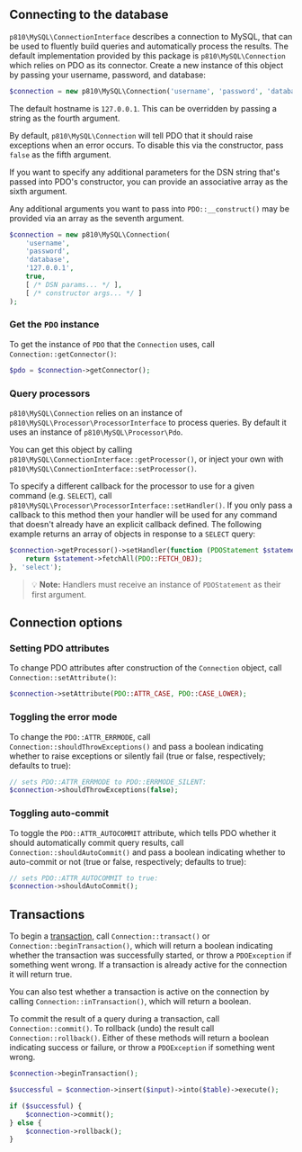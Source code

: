 ## Connecting to the database
`p810\MySQL\ConnectionInterface` describes a connection to MySQL, that can be used to fluently build queries and automatically process the results. The default implementation provided by this package is `p810\MySQL\Connection` which relies on PDO as its connector. Create a new instance of this object by passing your username, password, and database: 

```php
$connection = new p810\MySQL\Connection('username', 'password', 'database');
```

The default hostname is `127.0.0.1`. This can be overridden by passing a string as the fourth argument.

By default, `p810\MySQL\Connection` will tell PDO that it should raise exceptions when an error occurs. To disable this via the constructor, pass `false` as the fifth argument.

If you want to specify any additional parameters for the DSN string that's passed into PDO's constructor, you can provide an associative array as the sixth argument.

Any additional arguments you want to pass into `PDO::__construct()` may be provided via an array as the seventh argument.

```php
$connection = new p810\MySQL\Connection(
    'username',
    'password',
    'database',
    '127.0.0.1',
    true,
    [ /* DSN params... */ ],
    [ /* constructor args... */ ]
);
```

### Get the `PDO` instance
To get the instance of `PDO` that the `Connection` uses, call `Connection::getConnector()`:

```php
$pdo = $connection->getConnector();
```

### Query processors
`p810\MySQL\Connection` relies on an instance of `p810\MySQL\Processor\ProcessorInterface` to process queries. By default it uses an instance of `p810\MySQL\Processor\Pdo`.

You can get this object by calling `p810\MySQL\ConnectionInterface::getProcessor()`, or inject your own with `p810\MySQL\ConnectionInterface::setProcessor()`.

To specify a different callback for the processor to use for a given command (e.g. `SELECT`), call `p810\MySQL\Processor\ProcessorInterface::setHandler()`. If you only pass a callback to this method then your handler will be used for any command that doesn't already have an explicit callback defined. The following example returns an array of objects in response to a `SELECT` query:

```php
$connection->getProcessor()->setHandler(function (PDOStatement $statement) {
    return $statement->fetchAll(PDO::FETCH_OBJ);
}, 'select');
```

> :bulb: **Note:** Handlers must receive an instance of `PDOStatement` as their first argument.

## Connection options
### Setting PDO attributes
To change PDO attributes after construction of the `Connection` object, call `Connection::setAttribute()`:

```php
$connection->setAttribute(PDO::ATTR_CASE, PDO::CASE_LOWER);
```

### Toggling the error mode
To change the `PDO::ATTR_ERRMODE`, call `Connection::shouldThrowExceptions()` and pass a boolean indicating whether to raise exceptions or silently fail (true or false, respectively; defaults to true):

```php
// sets PDO::ATTR_ERRMODE to PDO::ERRMODE_SILENT:
$connection->shouldThrowExceptions(false);
```

### Toggling auto-commit
To toggle the `PDO::ATTR_AUTOCOMMIT` attribute, which tells PDO whether it should automatically commit query results, call `Connection::shouldAutoCommit()` and pass a boolean indicating whether to auto-commit or not (true or false, respectively; defaults to true):

```php
// sets PDO::ATTR_AUTOCOMMIT to true:
$connection->shouldAutoCommit();
```

## Transactions
To begin a [transaction](https://www.php.net/manual/en/pdo.transactions.php), call `Connection::transact()` or `Connection::beginTransaction()`, which will return a boolean indicating whether the transaction was successfully started, or throw a `PDOException` if something went wrong. If a transaction is already active for the connection it will return true.

You can also test whether a transaction is active on the connection by calling `Connection::inTransaction()`, which will return a boolean.

To commit the result of a query during a transaction, call `Connection::commit()`. To rollback (undo) the result call `Connection::rollback()`. Either of these methods will return a boolean indicating success or failure, or throw a `PDOException` if something went wrong.

```php
$connection->beginTransaction();

$successful = $connection->insert($input)->into($table)->execute();

if ($successful) {
    $connection->commit();
} else {
    $connection->rollback();
}
```
